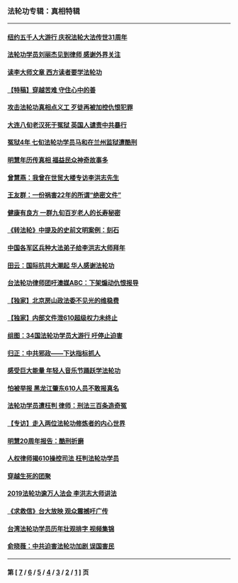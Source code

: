### 法轮功专辑：真相特辑
---
#### [纽约五千人大游行 庆祝法轮大法传世31周年](../../pages/nf4389/n13995110.md?05160430) 
#### [法轮功学员刘丽杰见到律师 感谢外界关注](../../pages/nf4389/n13927012.md?05160430) 
#### [读李大师文章 西方读者要学法轮功](../../pages/nf4389/n13925142.md?05160430) 
#### [【特稿】穿越苦难 守住心中的善](../../pages/nf4389/n13784979.md?05160430) 
#### [攻击法轮功真相点义工 歹徒再被加控仇恨犯罪](../../pages/nf4389/n13601019.md?05160430) 
#### [大连八旬老汉死于冤狱 英国人谴责中共暴行](../../pages/nf4389/n13480118.md?05160430) 
#### [冤狱4年 七旬法轮功学员马和在兰州监狱遭酷刑](../../pages/nf4389/n13304688.md?05160430) 
#### [明慧年历传真相 福益民众神奇故事多](../../pages/nf4389/n13294545.md?05160430) 
#### [曾慧燕：我曾在世贸大楼专访李洪志先生](../../pages/nf4389/n12898729.md?05160430) 
#### [王友群：一份祸害22年的所谓“绝密文件”](../../pages/nf4389/n12871750.md?05160430) 
#### [健康有良方 一群九旬百岁老人的长寿秘密](../../pages/nf4389/n12847475.md?05160430) 
#### [《转法轮》中提及的史前文明案例：刻石](../../pages/nf4389/n12758577.md?05160430) 
#### [中国各军区兵种大法弟子给李洪志大师拜年](../../pages/nf4389/n12750047.md?05160430) 
#### [田云：国际抗共大潮起 华人感谢法轮功](../../pages/nf4389/n12357708.md?05160430) 
#### [台法轮功律师团吁澳媒ABC：下架煽动仇恨报导](../../pages/nf4389/n12279917.md?05160430) 
#### [【独家】北京房山政法委不见光的维稳费](../../pages/nf4389/n12031979.md?05160430) 
#### [【独家】内部文件泄610超级权力未终止](../../pages/nf4389/n12023895.md?05160430) 
#### [组图：34国法轮功学员大游行 吁停止迫害](../../pages/nf4389/n11492658.md?05160430) 
#### [归正：中共邪政——下达指标抓人](../../pages/nf4389/n11474770.md?05160430) 
#### [感受巨大能量 年轻人音乐节踊跃学法轮功](../../pages/nf4389/n11441981.md?05160430) 
#### [怕被举报 黑龙江肇东610人员不敢报真名](../../pages/nf4389/n11436499.md?05160430) 
#### [法轮功学员遭枉判 律师：刑法三百条造奇冤](../../pages/nf4389/n11433943.md?05160430) 
#### [【专访】走入两位法轮功修炼者的内心世界](../../pages/nf4389/n11415623.md?05160430) 
#### [明慧20周年报告：酷刑折磨](../../pages/nf4389/n11387954.md?05160430) 
#### [人权律师揭610操控司法 枉判法轮功学员](../../pages/nf4389/n11313370.md?05160430) 
#### [穿越生死的团聚](../../pages/nf4389/n11258922.md?05160430) 
#### [2019法轮功逾万人法会 李洪志大师讲法](../../pages/nf4389/n11265303.md?05160430) 
#### [《求救信》台大放映 观众震撼吁广传](../../pages/nf4389/n10922251.md?05160430) 
#### [台湾法轮功学员历年壮观排字 视频集锦](../../pages/nf4389/n10878789.md?05160430) 
#### [俞晓薇：中共迫害法轮功加剧 误国害民](../../pages/nf4389/n10859260.md?05160430) 

---
#### 第 [ [7](./7.md?05160430) / [6](./6.md?05160430) / [5](./5.md?05160430) / [4](./4.md?05160430) / [3](./3.md?05160430) / [2](./2.md?05160430) / [1](./1.md?05160430) ] 页
